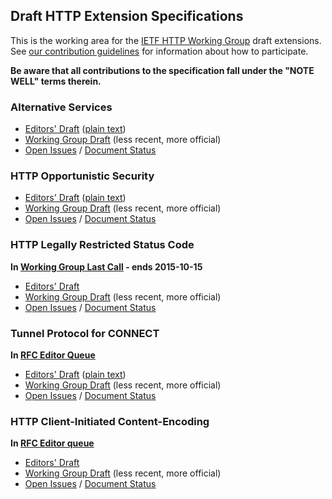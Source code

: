 ## Draft HTTP Extension Specifications

This is the working area for the [IETF HTTP Working Group](https://httpwg.github.io/) draft extensions. See [our contribution 
guidelines](CONTRIBUTING.md) for information about how to participate.

**Be aware that all contributions to the specification fall under the "NOTE WELL" terms therein.**

### Alternative Services
* [Editors' Draft](https://httpwg.github.io/http-extensions/alt-svc.html) ([plain text](https://httpwg.github.io/http-extensions/alt-svc.txt))
* [Working Group Draft](https://tools.ietf.org/html/draft-ietf-httpbis-alt-svc) (less recent, more official)
* [Open Issues](https://github.com/httpwg/http-extensions/issues?q=is%3Aopen+is%3Aissue+label%3Aalt-svc) / [Document Status](https://datatracker.ietf.org/doc/draft-ietf-httpbis-alt-svc/)

### HTTP Opportunistic Security
* [Editors' Draft](https://httpwg.github.io/http-extensions/encryption.html) ([plain text](https://httpwg.github.io/http-extensions/encryption.txt))
* [Working Group Draft](https://tools.ietf.org/html/draft-ietf-httpbis-http2-encryption) (less recent, more official)
* [Open Issues](https://github.com/httpwg/http-extensions/issues?q=is%3Aopen+is%3Aissue+label%3Aopp-sec) / [Document Status](https://datatracker.ietf.org/doc/draft-ietf-httpbis-http2-encryption/)

### HTTP Legally Restricted Status Code

**In [Working Group Last Call](http://www.w3.org/mid/0E5383DD-927C-493F-90C4-4A9C7CB93308@mnot.net) - ends 2015-10-15**

* [Editors' Draft](https://httpwg.github.io/http-extensions/draft-ietf-httpbis-legally-restricted-status.html)
* [Working Group Draft](https://tools.ietf.org/html/draft-ietf-httpbis-legally-restricted-status) (less recent, more official)
* [Open Issues](https://github.com/httpwg/http-extensions/issues?q=is%3Aopen+is%3Aissue+label%3A451) / [Document Status](https://datatracker.ietf.org/doc/draft-ietf-httpbis-legally-restricted-status/)

### Tunnel Protocol for CONNECT

**In [RFC Editor Queue](http://www.rfc-editor.org/queue2.html#draft-ietf-httpbis-tunnel-protocol)**

* [Editors' Draft](https://httpwg.github.io/http-extensions/tunnel-protocol.html) ([plain text](https://httpwg.github.io/http-extensions/tunnel-protocol.txt))
* [Working Group Draft](https://tools.ietf.org/html/draft-ietf-httpbis-tunnel-protocol) (less recent, more official)
* [Open Issues](https://github.com/httpwg/http-extensions/issues?q=is%3Aopen+is%3Aissue+label%3Atunnel-proto) / [Document Status](https://datatracker.ietf.org/doc/draft-ietf-httpbis-tunnel-protocol/)

### HTTP Client-Initiated Content-Encoding

**In [RFC Editor queue](https://www.rfc-editor.org/queue2.html#draft-ietf-httpbis-cice)**

* [Editors' Draft](https://httpwg.github.io/http-extensions/draft-ietf-httpbis-cice.html)
* [Working Group Draft](https://tools.ietf.org/html/draft-ietf-httpbis-cice) (less recent, more official)
* [Open Issues](https://github.com/httpwg/http-extensions/issues?q=is%3Aopen+is%3Aissue+label%3Acice) / [Document Status](https://datatracker.ietf.org/doc/draft-ietf-httpbis-cice/)







